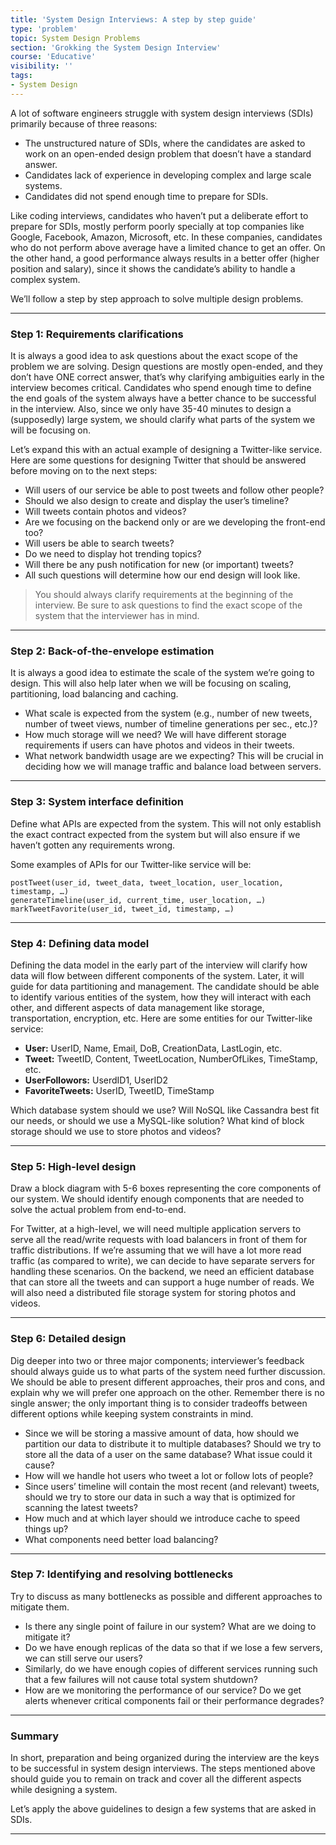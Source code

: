 ```yaml
---
title: 'System Design Interviews: A step by step guide'
type: 'problem'
topic: System Design Problems
section: 'Grokking the System Design Interview'
course: 'Educative'
visibility: ''
tags:
- System Design
---
```

A lot of software engineers struggle with system design interviews (SDIs) primarily because of three reasons:
- The unstructured nature of SDIs, where the candidates are asked to work on an open-ended design problem that doesn’t have a standard answer.
- Candidates lack of experience in developing complex and large scale systems.
- Candidates did not spend enough time to prepare for SDIs. 

Like coding interviews, candidates who haven’t put a deliberate effort to prepare for SDIs, mostly perform poorly specially at top companies like Google, Facebook, Amazon, Microsoft, etc. In these companies, candidates who do not perform above average have a limited chance to get an offer. On the other hand, a good performance always results in a better offer (higher position and salary), since it shows the candidate’s ability to handle a complex system.

We’ll follow a step by step approach to solve multiple design problems.

---
### Step 1: Requirements clarifications
It is always a good idea to ask questions about the exact scope of the problem we are solving. Design questions are mostly open-ended, and they don’t have ONE correct answer, that’s why clarifying ambiguities early in the interview becomes critical. Candidates who spend enough time to define the end goals of the system always have a better chance to be successful in the interview. Also, since we only have 35-40 minutes to design a (supposedly) large system, we should clarify what parts of the system we will be focusing on.

Let’s expand this with an actual example of designing a Twitter-like service. Here are some questions for designing Twitter that should be answered before moving on to the next steps:
- Will users of our service be able to post tweets and follow other people?
- Should we also design to create and display the user’s timeline?
- Will tweets contain photos and videos?
- Are we focusing on the backend only or are we developing the front-end too?
- Will users be able to search tweets?
- Do we need to display hot trending topics?
- Will there be any push notification for new (or important) tweets?
- All such questions will determine how our end design will look like.

> You should always clarify requirements at the beginning of the interview. Be sure to ask questions to find the exact scope of the system that the interviewer has in mind.

---
### Step 2: Back-of-the-envelope estimation
It is always a good idea to estimate the scale of the system we’re going to design. This will also help later when we will be focusing on scaling, partitioning, load balancing and caching.

- What scale is expected from the system (e.g., number of new tweets, number of tweet views, number of timeline generations per sec., etc.)?
- How much storage will we need? We will have different storage requirements if users can have photos and videos in their tweets.
- What network bandwidth usage are we expecting? This will be crucial in deciding how we will manage traffic and balance load between servers.

---
### Step 3: System interface definition
Define what APIs are expected from the system. This will not only establish the exact contract expected from the system but will also ensure if we haven’t gotten any requirements wrong.

Some examples of APIs for our Twitter-like service will be:
```
postTweet(user_id, tweet_data, tweet_location, user_location, timestamp, …)
generateTimeline(user_id, current_time, user_location, …)
markTweetFavorite(user_id, tweet_id, timestamp, …)
```

---
### Step 4: Defining data model
Defining the data model in the early part of the interview will clarify how data will flow between different components of the system. Later, it will guide for data partitioning and management. The candidate should be able to identify various entities of the system, how they will interact with each other, and different aspects of data management like storage, transportation, encryption, etc. Here are some entities for our Twitter-like service:

- **User:** UserID, Name, Email, DoB, CreationData, LastLogin, etc.
- **Tweet:** TweetID, Content, TweetLocation, NumberOfLikes, TimeStamp, etc.
- **UserFollowors:** UserdID1, UserID2
- **FavoriteTweets:** UserID, TweetID, TimeStamp

Which database system should we use? Will NoSQL like Cassandra best fit our needs, or should we use a MySQL-like solution? What kind of block storage should we use to store photos and videos?

---
### Step 5: High-level design
Draw a block diagram with 5-6 boxes representing the core components of our system. We should identify enough components that are needed to solve the actual problem from end-to-end.

For Twitter, at a high-level, we will need multiple application servers to serve all the read/write requests with load balancers in front of them for traffic distributions. If we’re assuming that we will have a lot more read traffic (as compared to write), we can decide to have separate servers for handling these scenarios. On the backend, we need an efficient database that can store all the tweets and can support a huge number of reads. We will also need a distributed file storage system for storing photos and videos.

---
### Step 6: Detailed design
Dig deeper into two or three major components; interviewer’s feedback should always guide us to what parts of the system need further discussion. We should be able to present different approaches, their pros and cons, and explain why we will prefer one approach on the other. Remember there is no single answer; the only important thing is to consider tradeoffs between different options while keeping system constraints in mind.

- Since we will be storing a massive amount of data, how should we partition our data to distribute it to multiple databases? Should we try to store all the data of a user on the same database? What issue could it cause?
- How will we handle hot users who tweet a lot or follow lots of people?
- Since users’ timeline will contain the most recent (and relevant) tweets, should we try to store our data in such a way that is optimized for scanning the latest tweets?
- How much and at which layer should we introduce cache to speed things up?
- What components need better load balancing?

---
### Step 7: Identifying and resolving bottlenecks
Try to discuss as many bottlenecks as possible and different approaches to mitigate them.
- Is there any single point of failure in our system? What are we doing to mitigate it?
- Do we have enough replicas of the data so that if we lose a few servers, we can still serve our users?
- Similarly, do we have enough copies of different services running such that a few failures will not cause total system shutdown?
- How are we monitoring the performance of our service? Do we get alerts whenever critical components fail or their performance degrades?

---
### Summary
In short, preparation and being organized during the interview are the keys to be successful in system design interviews. The steps mentioned above should guide you to remain on track and cover all the different aspects while designing a system.

Let’s apply the above guidelines to design a few systems that are asked in SDIs.

---